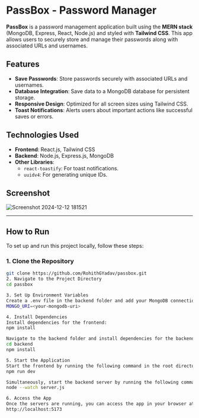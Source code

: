 # PassBox - Password Manager

**PassBox** is a password management application built using the **MERN stack** (MongoDB, Express, React, Node.js) and styled with **Tailwind CSS**. This app allows users to securely store and manage their passwords along with associated URLs and usernames.

## Features

- **Save Passwords**: Store passwords securely with associated URLs and usernames.
- **Database Integration**: Save data to a MongoDB database for persistent storage.
- **Responsive Design**: Optimized for all screen sizes using Tailwind CSS.
- **Toast Notifications**: Alerts users about important actions like successful saves or errors.

## Technologies Used

- **Frontend**: React.js, Tailwind CSS
- **Backend**: Node.js, Express.js, MongoDB
- **Other Libraries**:
  - `react-toastify`: For toast notifications.
  - `uuidv4`: For generating unique IDs.

## Screenshot

![Screenshot 2024-12-12 181521](https://github.com/user-attachments/assets/b2142bf2-33aa-40ae-9023-384c598c96b3)




---

## How to Run

To set up and run this project locally, follow these steps:

### 1. Clone the Repository

```bash
git clone https://github.com/RohithGYadav/passbox.git
2. Navigate to the Project Directory
cd passbox

3. Set Up Environment Variables
Create a .env file in the backend folder and add your MongoDB connection string. Replace <your-mongodb-uri> with your actual MongoDB URI:
MONGO_URI=<your-mongodb-uri>

4. Install Dependencies
Install dependencies for the frontend:
npm install

Navigate to the backend folder and install dependencies for the backend:
cd backend
npm install

5. Start the Application
Start the frontend by running the following command in the root directory:
npm run dev

Simultaneously, start the backend server by running the following command in the backend folder:
node --watch server.js

6. Access the App
Once the servers are running, you can access the app in your browser at:
http://localhost:5173
